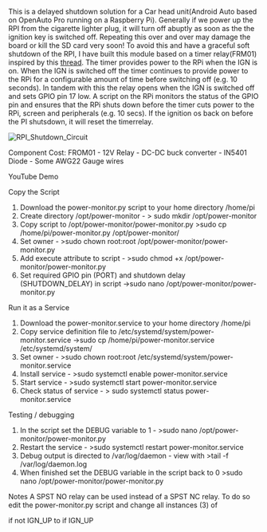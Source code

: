 This is a delayed shutdown solution for a Car head unit(Android Auto based on OpenAuto Pro running on a Raspberry Pi). Generally if we power up the RPI from the cigarette lighter plug, it will turn off abuptly as soon as the the ignition key is switched off. Repeating this over and over may damage the board or kill the SD card very soon! To avoid this and have a graceful soft shutdown of the RPI, I have built this module based on a timer relay(FRM01) inspired by this [thread](https://bluewavestudio.io/community/showthread.php?tid=1128). 
The timer provides power to the RPi when the IGN is on. When the IGN is switched off the timer continues to provide power to the RPi for a configurable amount of time before switching off (e.g. 10 seconds). In tandem with this the relay opens when the IGN is switched off and sets GPIO pin 17 low. A script on the RPi monitors the status of the GPIO pin and ensures that the RPi shuts down before the timer cuts power to the RPi, screen and peripherals (e.g. 10 secs). If the ignition os back on before the PI shutsdown, it will reset the timerrelay.


![RPI_Shutdown_Circuit](https://user-images.githubusercontent.com/16430033/128670816-533ff493-f1d9-47ca-bc32-3e5413bb67a1.png)

Component Cost:
FROM01 -
12V Relay - 
DC-DC buck converter - 
IN5401 Diode - 
Some AWG22 Gauge wires

YouTube Demo

Copy the Script

1. Download the power-monitor.py script to your home directory /home/pi
2. Create directory /opt/power-monitor - > sudo mkdir /opt/power-monitor
3. Copy script to /opt/power-monitor/power-monitor.py >sudo cp /home/pi/power-monitor.py /opt/power-monitor/
4. Set owner - >sudo chown root:root /opt/power-monitor/power-monitor.py
5. Add execute attribute to script - >sudo chmod +x /opt/power-monitor/power-monitor.py
6. Set required GPIO pin (PORT) and shutdown delay (SHUTDOWN_DELAY) in script ->sudo nano /opt/power-monitor/power-monitor.py


Run it as a Service

1. Download the power-monitor.service to your home directory /home/pi
2. Copy service definition file to /etc/systemd/system/power-monitor.service ->sudo cp /home/pi/power-monitor.service /etc/systemd/system/
3. Set owner - >sudo chown root:root /etc/systemd/system/power-monitor.service
4. Install service - >sudo systemctl enable power-monitor.service
5. Start service - >sudo systemctl start power-monitor.service
6. Check status of service - > sudo systemctl status power-monitor.service



Testing / debugging 

1. In the script set the DEBUG variable to 1 - >sudo nano /opt/power-monitor/power-monitor.py
2. Restart the service - >sudo systemctl restart power-monitor.service
3. Debug output is directed to /var/log/daemon - view with >tail -f /var/log/daemon.log
4. When finished set the DEBUG variable in the script back to 0 >sudo nano /opt/power-monitor/power-monitor.py

Notes
A SPST NO relay can be used instead of a SPST NC relay. To do so edit the power-monitor.py script and change all instances (3) of 

if not IGN_UP 
to 
if IGN_UP
